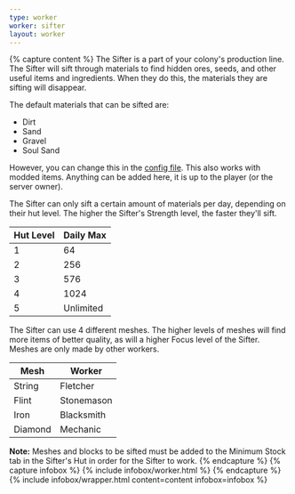 ```yaml
---
type: worker
worker: sifter
layout: worker
---
```

{% capture content %}
The Sifter is a part of your colony's production line. The Sifter will sift through materials to find hidden ores, seeds, and other useful items and ingredients. When they do this, the materials they are sifting will disappear.

The default materials that can be sifted are:
<ul>
  <li>Dirt</li>
  <li>Sand</li>
  <li>Gravel</li>
  <li>Soul Sand</li>
</ul>

However, you can change this in the [config file](../../source/misc/configfile). This also works with modded items. Anything can be added here, it is up to the player (or the server owner).

The Sifter can only sift a certain amount of materials per day, depending on their hut level. The higher the Sifter's Strength level, the faster they'll sift.

| Hut Level | Daily Max |
| --------- | --------- |
| 1         | 64        |
| 2         | 256       |
| 3         | 576       |
| 4         | 1024      |
| 5         | Unlimited |

The Sifter can use 4 different meshes. The higher levels of meshes will find more items of better quality, as will a higher Focus level of the Sifter. Meshes are only made by other workers.

| Mesh    | Worker     |
| ------- | ---------- |
| String  | Fletcher   |
| Flint   | Stonemason |
| Iron    | Blacksmith |
| Diamond | Mechanic   |

**Note:** Meshes and blocks to be sifted must be added to the Minimum Stock tab in the Sifter's Hut in order for the Sifter to work.
{% endcapture %}
{% capture infobox %}
{% include infobox/worker.html %}
{% endcapture %}
{% include infobox/wrapper.html content=content infobox=infobox %}